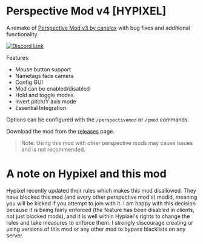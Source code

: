 # Perspective Mod v4 [HYPIXEL]

A remake of [Perspective Mod v3 by canelex](https://github.com/Canelex/PerspectiveMod) with bug fixes and additional functionality

[![Discord Link](https://img.shields.io/discord/767833575185580062?color=blueviolet&label=discord)](https://discord.gg/k8fnyEr)

Features:
- Mouse button support
- Nametags face camera
- Config GUI
- Mod can be enabled/disabled
- Hold and toggle modes
- Invert pitch/Y axis mode
- Essential Integration

Options can be configured with the `/perspectivemod` or `/pmod` commands.

Download the mod from the [releases](https://github.com/DJtheRedstoner/PerspectiveModv4/releases) page.

> Note: Using this mod with other perspective mods may cause issues and is not recommended.

# A note on Hypixel and this mod

Hypixel recently updated their rules which makes this mod disallowed. 
They have blocked this mod (and every other perspective mod's) modid,
meaning you will be kicked if you attempt to join with it. I am happy
with this decision because it is being fairly enforced (the feature has
been disabled in clients, not just blocked mods), and it is well within
Hypixel's rights to change the rules and take measures to enforce them.
I strongly discourage creating or using versions of this mod or any other
mod to bypass blacklists on any server.
